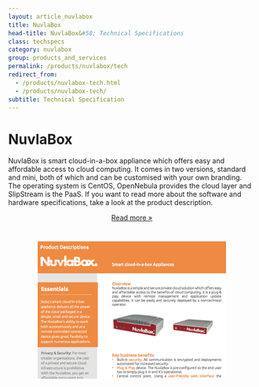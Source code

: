 ```yaml
---
layout: article_nuvlabox
title: NuvlaBox
head-title: NuvlaBox&#58; Technical Specifications
class: techspecs
category: nuvlabox
group: products_and_services
permalink: /products/nuvlabox/tech
redirect_from:
  - /products/nuvlabox-tech.html
  - /products/nuvlabox-tech/
subtitle: Technical Specification
---
```



<div class="container big">
    <div id="nuvlabox-product-description" class="row row-highlights">
      <div class="col-md-6 col-2-text">
        <h1>NuvlaBox</h1>
        <p>NuvlaBox is smart cloud-in-a-box appliance which offers easy and affordable access to cloud computing. It comes in two versions, standard and mini, both of which and can be customised with your own branding. The operating system is CentOS, OpenNebula provides the cloud layer and SlipStream is the PaaS. If you want to read more about the software and hardware specifications, take a look at the product description.  </p>
        <center>
          <p><a href="http://media.sixsq.com/nuvlabox-product-description" class="btn btn-primary btn-lg" role="button">Read more &raquo;</a></p>
        </center>
      </div>
      <div class="col-md-6 col-2-image">
           <h1>
                 <center>
                      <img style="max-height: 280px;" src="/img/content/product_descriptions/nuvlabox_product_description_screen_shot.png" alt="nuvlabox_product_description"/>
                  </center>




